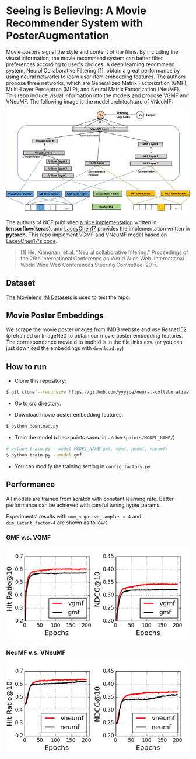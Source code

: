 # Seeing is Believing: A Movie Recommender System with PosterAugmentation
Movie posters signal the style and content of the films. By including the visual information, the movie recommend system can better filter preferences according to user's choices. A deep learning recommend system, Neural Collaborative Filtering [1], obtain a great performance by using neural networks to learn user-item embedding features. The authors propose three networks, which are Generalized Matrix Factorization (GMF), Multi-Layer Perceptron (MLP), and Neural Matrix Factorization (NeuMF). This repo include visual information into the models and propose VGMF and VNeuMF. The following image is the model architechture of VNeuMF:

<!-- ![](./res/figure/vgmf.jpg ) -->
<p align="center"> 
    <img src="./res/figure/vneumf.jpg">
</p>

The authors of NCF published [a nice implementation](https://github.com/hexiangnan/neural_collaborative_filtering) written in **tensorflow(keras)**, and [LaceyChen17](https://github.com/LaceyChen17/neural-collaborative-filtering) provides the implementation written in **pytorch**. This repo implement VGMF and VNeuMF model based on [LaceyChen17's code](https://github.com/LaceyChen17/neural-collaborative-filtering).

> [1] He, Xiangnan, et al. "Neural collaborative filtering." Proceedings of the 26th International Conference on World Wide Web. International World Wide Web Conferences Steering Committee, 2017.

## Dataset
[The Movielens 1M Datasets](https://grouplens.org/datasets/movielens/1m/) is used to test the repo.

## Movie Poster Embeddings
We scrape the movie poster images from IMDB website and use Resnet152 (pretrained on ImageNet) to obtain our movie poster embedding features. The correspondence movieId to imdbId is in the file links.csv. (or you can just download the embeddings with  `download.py`)

## How to run
- Clone this repository:
```bash
$ git clone --recursive https://github.com/yyyjoe/neural-collaborative-filtering.git
```

- Go to src directory.

- Download movie poster embedding features:
```bash
$ python download.py
```

- Train the model (checkpoints saved in `./checkpoints/MODEL_NAME/`)
```bash
# python train.py --model MODEL_NAME(gmf, vgmf, neumf, vneumf)
$ python train.py --model gmf
```

- You can modify the training setting in `config_factory.py`

## Performance
All models are trained from scratch with constant learning rate. Better performance can be achieved with careful tuning hyper params.


Experiments' results with `num_negative_samples = 4` and `dim_latent_factor=4`  are shown as follows

### GMF v.s. VGMF
<p align="center"> 
    <img src="./res/figure/vgmf_dim4.png">
</p>

### NeuMF v.s. VNeuMF
<p align="center"> 
    <img src="./res/figure/vneumf_dim4.png">
</p>

